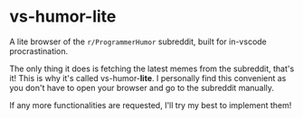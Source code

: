 # vs-humor-lite

A lite browser of the `r/ProgrammerHumor` subreddit, built for in-vscode procrastination.

The only thing it does is fetching the latest memes from the subreddit, that's it! This is why it's called vs-humor-**lite**. I personally find this convenient as you don't have to open your browser and go to the subreddit manually.

If any more functionalities are requested, I'll try my best to implement them!
